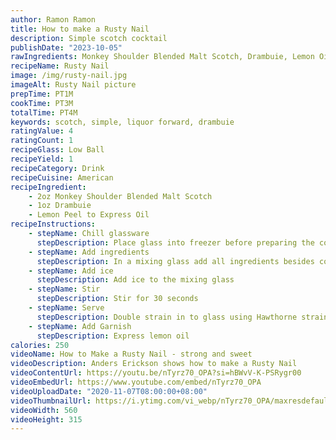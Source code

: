 ```yaml
---
author: Ramon Ramon
title: How to make a Rusty Nail
description: Simple scotch cocktail
publishDate: "2023-10-05"
rawIngredients: Monkey Shoulder Blended Malt Scotch, Drambuie, Lemon Oil
recipeName: Rusty Nail
image: /img/rusty-nail.jpg
imageAlt: Rusty Nail picture
prepTime: PT1M
cookTime: PT3M
totalTime: PT4M
keywords: scotch, simple, liquor forward, drambuie
ratingValue: 4
ratingCount: 1
recipeGlass: Low Ball
recipeYield: 1
recipeCategory: Drink
recipeCuisine: American
recipeIngredient:
    - 2oz Monkey Shoulder Blended Malt Scotch
    - 1oz Drambuie
    - Lemon Peel to Express Oil
recipeInstructions:
    - stepName: Chill glassware
      stepDescription: Place glass into freezer before preparing the cocktail
    - stepName: Add ingredients
      stepDescription: In a mixing glass add all ingredients besides cocktail cherry
    - stepName: Add ice
      stepDescription: Add ice to the mixing glass
    - stepName: Stir
      stepDescription: Stir for 30 seconds
    - stepName: Serve
      stepDescription: Double strain in to glass using Hawthorne strainer and fine mesh strainer
    - stepName: Add Garnish
      stepDescription: Express lemon oil
calories: 250
videoName: How to Make a Rusty Nail - strong and sweet
videoDescription: Anders Erickson shows how to make a Rusty Nail
videoContentUrl: https://youtu.be/nTyrz70_OPA?si=hBWvV-K-PSRygr00
videoEmbedUrl: https://www.youtube.com/embed/nTyrz70_OPA
videoUploadDate: "2020-11-07T08:00:00+08:00"
videoThumbnailUrl: https://i.ytimg.com/vi_webp/nTyrz70_OPA/maxresdefault.webp
videoWidth: 560
videoHeight: 315
---
```

